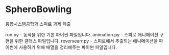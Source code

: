# SpheroBowling
융합시스템공학과 스피로 과제 제출

run.py - 동작을 위한 기본 파이썬 파일입니다.
animation.py - 스피로 애니메이션 구현을 위한 클래스 파일입니다.
reversearr.py - 스피로에서 추출되는 애니메이션을 파이썬에 사용하기 위해 배열을 정리해주는 파이썬 파일입니다.
